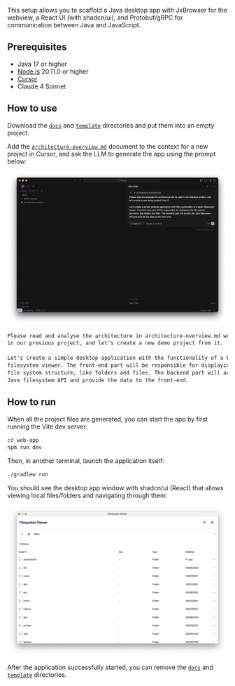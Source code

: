 This setup allows you to scaffold a Java desktop app with JxBrowser for the
webview, a React UI (with shadcn/ui), and Protobuf/gRPC for communication
between Java and JavaScript.

## Prerequisites

- Java 17 or higher
- [Node.js](https://nodejs.org/en/download) 20.11.0 or higher
- [Cursor](https://cursor.com/)
- Claude 4 Sonnet

## How to use

Download the [`docs`](docs) and [`template`](template)
directories and put them into an empty project.

Add the [`architecture-overview.md`](docs/architecture-overview.md)
document to the context for a new project in Cursor, and ask the LLM to
generate the app using the prompt below:

![Paste the prompt in Cursor](img/paste-prompt-in-cursor.png)

```markdown
Please read and analyse the architecture in architecture-overview.md we've used
in our previous project, and let's create a new demo project from it.

Let's create a simple desktop application with the functionality of a basic
filesystem viewer. The front-end part will be responsible for displaying the
file system structure, like folders and files. The backend part will access the
Java filesystem API and provide the data to the front-end.
```

## How to run

When all the project files are generated, you can start the app by first running
the Vite dev server:

```bash
cd web-app
npm run dev
```

Then, in another terminal, launch the application itself:

```bash
./gradlew run
```

You should see the desktop app window with shadcn/ui (React) that allows viewing
local files/folders and navigating through them:

![FileViewer](img/file-viewer.png)

After the application successfully started, you can remove the [`docs`](docs)
and [`template`](template) directories.
